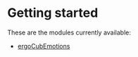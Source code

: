 # Getting started

These are the modules currently available:

- [ergoCubEmotions](ergoCubEmotions.md)
